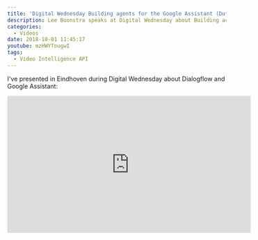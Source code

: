 ```yaml
---
title: 'Digital Wednesday Building agents for the Google Assistant (Dutch)'
description: Lee Boonstra speaks at Digital Wednesday about Building actions for the Dutch Google Assistant.
categories:
  - Videos
date: 2018-10-01 11:45:17
youtube: mzHWYTougwI
tags:
  - Video Intelligence API
---
```


I've presented in Eindhoven during Digital Wednesday about Dialogflow and Google Assistant:
<!--more-->
<iframe width="560" height="315" src="https://www.youtube.com/embed/mzHWYTougwI" frameborder="0" allow="accelerometer; autoplay; encrypted-media; gyroscope; picture-in-picture" allowfullscreen></iframe>
